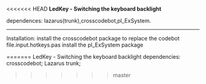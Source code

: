 <<<<<<< HEAD
**LedKey - Switching the keyboard backlight**

dependences: lazarus(trunk),crosscodebot,pl_ExSystem.

***
Installation: install the crosscodebot package to replace the codebot file.input.hotkeys.pas
install the pl_ExSystem package


=======
LedKey - Switching the keyboard backlight
dependencies: crosscodebot;
Lazarus trunk;
>>>>>>> master
